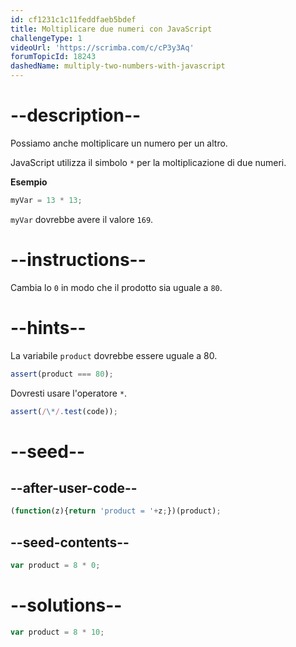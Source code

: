 ```yaml
---
id: cf1231c1c11feddfaeb5bdef
title: Moltiplicare due numeri con JavaScript
challengeType: 1
videoUrl: 'https://scrimba.com/c/cP3y3Aq'
forumTopicId: 18243
dashedName: multiply-two-numbers-with-javascript
---
```


# --description--

Possiamo anche moltiplicare un numero per un altro.

JavaScript utilizza il simbolo `*` per la moltiplicazione di due numeri.

**Esempio**

```js
myVar = 13 * 13;
```

`myVar` dovrebbe avere il valore `169`.

# --instructions--

Cambia lo `0` in modo che il prodotto sia uguale a `80`.

# --hints--

La variabile `product` dovrebbe essere uguale a 80.

```js
assert(product === 80);
```

Dovresti usare l'operatore `*`.

```js
assert(/\*/.test(code));
```

# --seed--

## --after-user-code--

```js
(function(z){return 'product = '+z;})(product);
```

## --seed-contents--

```js
var product = 8 * 0;
```

# --solutions--

```js
var product = 8 * 10;
```
